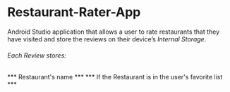 # Restaurant-Rater-App


Android Studio application that allows a user to rate restaurants that they have visited and store the reviews on their device’s *Internal Storage*. 

###### Each *Review* stores:
*** Restaurant's name ***
*** If the Restaurant is in the user's favorite list ***
